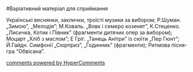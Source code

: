 <div id="hypercomments_widget" class="js-hypercomments-widget invisible"></div>


#Варіативний матеріал для сприймання

Українські веснянки, заклички, троїсті музики за вибором; Р.Шуман. „Зимою”, „Мелодія”; М.Коваль. „Вовк і семеро козенят”, К.Стеценко. „Лисичка, Котик і Півник” (фрагменти дитячих опер за вибором); Моцарт „Хліб з маслом”; Е Гріг. „Танець Анітри” із сюїти „Пер Гюнт”; Й.Гайдн. Симфонії „Сюрприз”, „Годинник” (фрагменти); Ритмова пісня-гра “Обвісана”. 

<div class="js-hypercomments-container">
    <a href="http://hypercomments.com" class="hc-link" title="comments widget">comments powered by HyperComments</a>
</div>